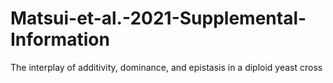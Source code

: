 # Matsui-et-al.-2021-Supplemental-Information
The interplay of additivity, dominance, and epistasis in a diploid yeast cross
